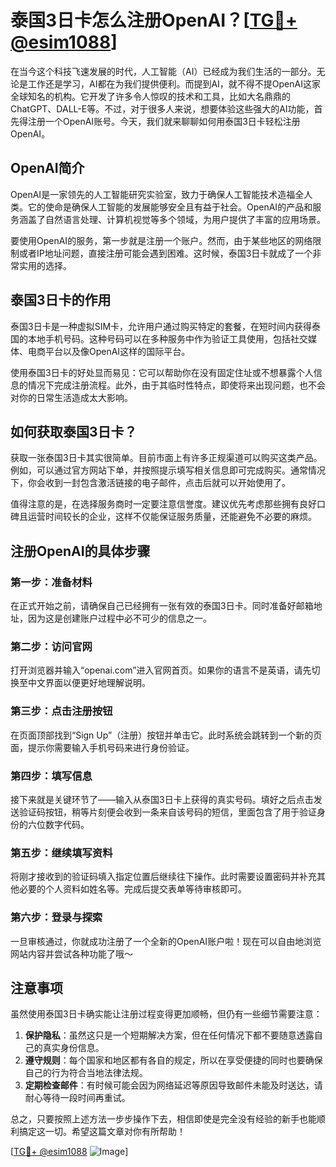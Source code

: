 # 泰国3日卡怎么注册OpenAI？[[TG💪+ @esim1088](https://t.me/s/esim1088)]

在当今这个科技飞速发展的时代，人工智能（AI）已经成为我们生活的一部分。无论是工作还是学习，AI都在为我们提供便利。而提到AI，就不得不提OpenAI这家全球知名的机构。它开发了许多令人惊叹的技术和工具，比如大名鼎鼎的ChatGPT、DALL-E等。不过，对于很多人来说，想要体验这些强大的AI功能，首先得注册一个OpenAI账号。今天，我们就来聊聊如何用泰国3日卡轻松注册OpenAI。

## OpenAI简介

OpenAI是一家领先的人工智能研究实验室，致力于确保人工智能技术造福全人类。它的使命是确保人工智能的发展能够安全且有益于社会。OpenAI的产品和服务涵盖了自然语言处理、计算机视觉等多个领域，为用户提供了丰富的应用场景。

要使用OpenAI的服务，第一步就是注册一个账户。然而，由于某些地区的网络限制或者IP地址问题，直接注册可能会遇到困难。这时候，泰国3日卡就成了一个非常实用的选择。

## 泰国3日卡的作用

泰国3日卡是一种虚拟SIM卡，允许用户通过购买特定的套餐，在短时间内获得泰国的本地手机号码。这种号码可以在多种服务中作为验证工具使用，包括社交媒体、电商平台以及像OpenAI这样的国际平台。

使用泰国3日卡的好处显而易见：它可以帮助你在没有固定住址或不想暴露个人信息的情况下完成注册流程。此外，由于其临时性特点，即使将来出现问题，也不会对你的日常生活造成太大影响。

## 如何获取泰国3日卡？

获取一张泰国3日卡其实很简单。目前市面上有许多正规渠道可以购买这类产品。例如，可以通过官方网站下单，并按照提示填写相关信息即可完成购买。通常情况下，你会收到一封包含激活链接的电子邮件，点击后就可以开始使用了。

值得注意的是，在选择服务商时一定要注意信誉度。建议优先考虑那些拥有良好口碑且运营时间较长的企业，这样不仅能保证服务质量，还能避免不必要的麻烦。

## 注册OpenAI的具体步骤

### 第一步：准备材料
在正式开始之前，请确保自己已经拥有一张有效的泰国3日卡。同时准备好邮箱地址，因为这是创建账户过程中必不可少的信息之一。

### 第二步：访问官网
打开浏览器并输入“openai.com”进入官网首页。如果你的语言不是英语，请先切换至中文界面以便更好地理解说明。

### 第三步：点击注册按钮
在页面顶部找到“Sign Up”（注册）按钮并单击它。此时系统会跳转到一个新的页面，提示你需要输入手机号码来进行身份验证。

### 第四步：填写信息
接下来就是关键环节了——输入从泰国3日卡上获得的真实号码。填好之后点击发送验证码按钮，稍等片刻便会收到一条来自该号码的短信，里面包含了用于验证身份的六位数字代码。

### 第五步：继续填写资料
将刚才接收到的验证码填入指定位置后继续往下操作。此时需要设置密码并补充其他必要的个人资料如姓名等。完成后提交表单等待审核即可。

### 第六步：登录与探索
一旦审核通过，你就成功注册了一个全新的OpenAI账户啦！现在可以自由地浏览网站内容并尝试各种功能了哦～

## 注意事项

虽然使用泰国3日卡确实能让注册过程变得更加顺畅，但仍有一些细节需要注意：

1. **保护隐私**：虽然这只是一个短期解决方案，但在任何情况下都不要随意透露自己的真实身份信息。
2. **遵守规则**：每个国家和地区都有各自的规定，所以在享受便捷的同时也要确保自己的行为符合当地法律法规。
3. **定期检查邮件**：有时候可能会因为网络延迟等原因导致邮件未能及时送达，请耐心等待一段时间再重试。

总之，只要按照上述方法一步步操作下去，相信即使是完全没有经验的新手也能顺利搞定这一切。希望这篇文章对你有所帮助！

[[TG💪+ @esim1088](https://t.me/s/esim1088) ![Image](https://i.postimg.cc/4NQfJmqS/Snipaste-2025-05-13-00-14-12.png)]